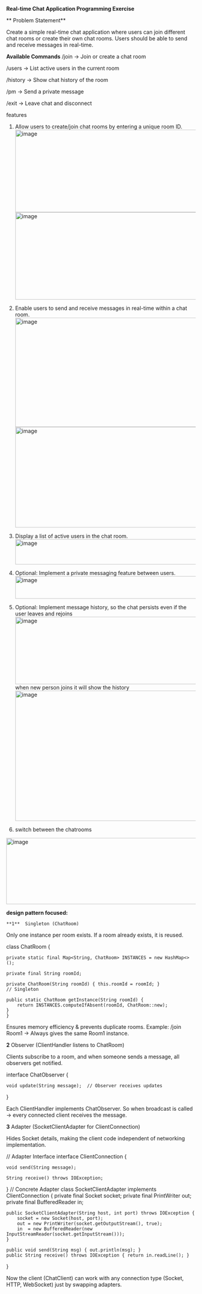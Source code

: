 **Real-time Chat Application Programming Exercise**
 
** Problem Statement**

 Create a simple real-time chat application where users can join different chat rooms or create
 their own chat rooms. Users should be able to send and receive messages in real-time.
 
**Available Commands**
/join <roomId> → Join or create a chat room

/users → List active users in the current room

/history → Show chat history of the room

/pm <username> <message> → Send a private message

/exit → Leave chat and disconnect

features

 1. Allow users to create/join chat rooms by entering a unique room ID.
    <img width="988" height="219" alt="image" src="https://github.com/user-attachments/assets/2cb52e71-f02b-4986-9140-55de383c299a" />
     <img width="989" height="232" alt="image" src="https://github.com/user-attachments/assets/08debf08-ad2b-461b-a055-63b9d2190677" />

 2. Enable users to send and receive messages in real-time within a chat room.
    <img width="1170" height="290" alt="image" src="https://github.com/user-attachments/assets/386d4492-7d5a-4e7a-ad88-d20d6b00445a" />
    <img width="1217" height="267" alt="image" src="https://github.com/user-attachments/assets/3577b947-3657-49b7-b6a6-2c86a6cc490c" />
 3. Display a list of active users in the chat room.
    <img width="848" height="67" alt="image" src="https://github.com/user-attachments/assets/9ff0644c-de3a-4aac-b6b9-27847c8ab7c5" />

 4. Optional: Implement a private messaging feature between users.
     <img width="637" height="60" alt="image" src="https://github.com/user-attachments/assets/ce7ddb85-5656-418b-a44d-55db48739f09" />

 5. Optional: Implement message history, so the chat persists even if the user leaves and rejoins
     <img width="874" height="179" alt="image" src="https://github.com/user-attachments/assets/dc734297-597e-452f-a30a-83bf2f90522c" />
     when new person joins it will show the history
     <img width="949" height="346" alt="image" src="https://github.com/user-attachments/assets/3eb467f7-1be3-4b02-8e14-27b32517d72d" />

 6. switch between the chatrooms
  <img width="689" height="176" alt="image" src="https://github.com/user-attachments/assets/57db73c6-5f3c-4433-83db-2c3f3e8b2f9c" />
  

        
**design pattern focused:**

   
    **1**  Singleton (ChatRoom)
Only one instance per room exists. If a room already exists, it is reused.
  
class ChatRoom {

    private static final Map<String, ChatRoom> INSTANCES = new HashMap<>();
    
    private final String roomId;
    
    private ChatRoom(String roomId) { this.roomId = roomId; }
    // Singleton 
    
    public static ChatRoom getInstance(String roomId) {
        return INSTANCES.computeIfAbsent(roomId, ChatRoom::new);
    }
    }

Ensures memory efficiency & prevents duplicate rooms.
Example: /join Room1 → Always gives the same Room1 instance.


**2** Observer (ClientHandler listens to ChatRoom)

Clients subscribe to a room, and when someone sends a message, all observers get notified.


interface ChatObserver {

    void update(String message);  // Observer receives updates
}


Each ClientHandler implements ChatObserver.
So when broadcast is called → every connected client receives the message.


**3** Adapter (SocketClientAdapter for ClientConnection)

Hides Socket details, making the client code independent of networking implementation.

// Adapter Interface
interface ClientConnection {

    void send(String message);
    
    String receive() throws IOException;
}
// Concrete Adapter
class SocketClientAdapter implements ClientConnection {
    private final Socket socket;
    private final PrintWriter out;
    private final BufferedReader in;

    public SocketClientAdapter(String host, int port) throws IOException {
        socket = new Socket(host, port);
        out = new PrintWriter(socket.getOutputStream(), true);
        in  = new BufferedReader(new InputStreamReader(socket.getInputStream()));
    }

    public void send(String msg) { out.println(msg); }
    public String receive() throws IOException { return in.readLine(); }
}

Now the client (ChatClient) can work with any connection type (Socket, HTTP, WebSocket) just by swapping adapters.

     
     

